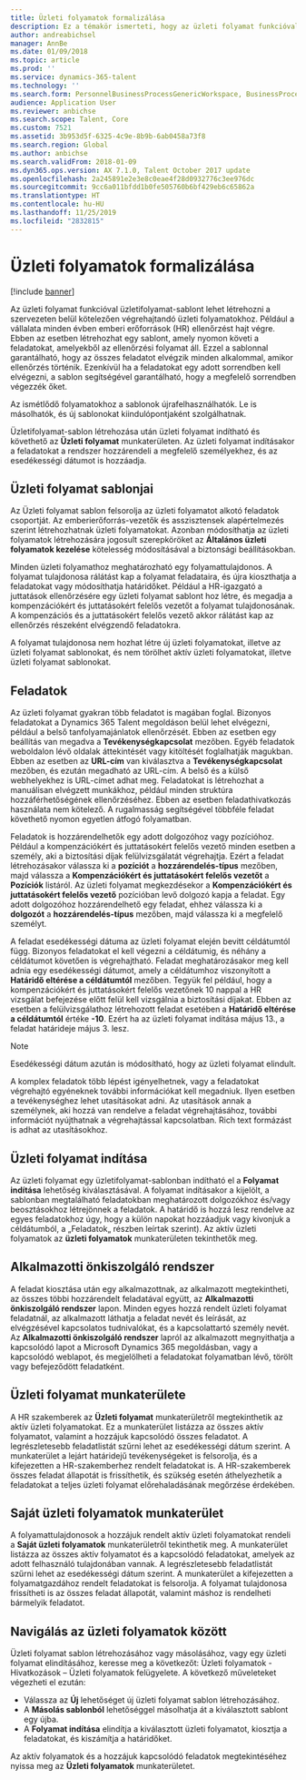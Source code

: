 ```yaml
---
title: Üzleti folyamatok formalizálása
description: Ez a témakör ismerteti, hogy az üzleti folyamat funkcióval üzletifolyamat-sablont hogyan lehet létrehozni a szervezeten belül végrehajtandó üzleti folyamatokhoz.
author: andreabichsel
manager: AnnBe
ms.date: 01/09/2018
ms.topic: article
ms.prod: ''
ms.service: dynamics-365-talent
ms.technology: ''
ms.search.form: PersonnelBusinessProcessGenericWorkspace, BusinessProcessGenericTemplateListpage, BusinessProcessGenericMyTemplates, BusinessProcessGroupAssignment
audience: Application User
ms.reviewer: anbichse
ms.search.scope: Talent, Core
ms.custom: 7521
ms.assetid: 3b953d5f-6325-4c9e-8b9b-6ab0458a73f8
ms.search.region: Global
ms.author: anbichse
ms.search.validFrom: 2018-01-09
ms.dyn365.ops.version: AX 7.1.0, Talent October 2017 update
ms.openlocfilehash: 2a245891e2e3e8c0eae4f28d0932776c3ee976dc
ms.sourcegitcommit: 9cc6a011bfdd1b0fe505760b6bf429eb6c65862a
ms.translationtype: HT
ms.contentlocale: hu-HU
ms.lasthandoff: 11/25/2019
ms.locfileid: "2832815"
---
```

# <a name="formalize-business-processes"></a>Üzleti folyamatok formalizálása

[!include [banner](includes/banner.md)]

Az üzleti folyamat funkcióval üzletifolyamat-sablont lehet létrehozni a szervezeten belül kötelezően végrehajtandó üzleti folyamatokhoz. Például a vállalata minden évben emberi erőforrások (HR) ellenőrzést hajt végre. Ebben az esetben létrehozhat egy sablont, amely nyomon követi a feladatokat, amelyekből az ellenőrzési folyamat áll. Ezzel a sablonnal garantálható, hogy az összes feladatot elvégzik minden alkalommal, amikor ellenőrzés történik. Ezenkívül ha a feladatokat egy adott sorrendben kell elvégezni, a sablon segítségével garantálható, hogy a megfelelő sorrendben végezzék őket.

Az ismétlődő folyamatokhoz a sablonok újrafelhasználhatók. Le is másolhatók, és új sablonokat kiindulópontjaként szolgálhatnak.

Üzletifolyamat-sablon létrehozása után üzleti folyamat indítható és követhető az **Üzleti folyamat** munkaterületen. Az üzleti folyamat indításakor a feladatokat a rendszer hozzárendeli a megfelelő személyekhez, és az esedékességi dátumot is hozzáadja.

## <a name="business-process-templates"></a>Üzleti folyamat sablonjai
Az Üzleti folyamat sablon felsorolja az üzleti folyamatot alkotó feladatok csoportját. Az emberierőforrás-vezetők és asszisztensek alapértelmezés szerint létrehozhatnak üzleti folyamatokat. Azonban módosíthatja az üzleti folyamatok létrehozására jogosult szerepköröket az **Általános üzleti folyamatok kezelése** kötelesség módosításával a biztonsági beállításokban.

Minden üzleti folyamathoz meghatározható egy folyamattulajdonos. A folyamat tulajdonosa rálátást kap a folyamat feladataira, és újra kioszthatja a feladatokat vagy módosíthatja határidőket. Például a HR-igazgató a juttatások ellenőrzésére egy üzleti folyamat sablont hoz létre, és megadja a kompenzációkért és juttatásokért felelős vezetőt a folyamat tulajdonosának. A kompenzációs és a juttatásokért felelős vezető akkor rálátást kap az ellenőrzés részeként elvégzendő feladatokra.

A folyamat tulajdonosa nem hozhat létre új üzleti folyamatokat, illetve az üzleti folyamat sablonokat, és nem törölhet aktív üzleti folyamatokat, illetve üzleti folyamat sablonokat.

## <a name="tasks"></a>Feladatok
Az üzleti folyamat gyakran több feladatot is magában foglal. Bizonyos feladatokat a Dynamics 365 Talent megoldáson belül lehet elvégezni, például a belső tanfolyamajánlatok ellenőrzését. Ebben az esetben egy beállítás van megadva a **Tevékenységkapcsolat** mezőben. Egyéb feladatok weboldalon lévő oldalak áttekintését vagy kitöltését foglalhatják magukban. Ebben az esetben az **URL-cím** van kiválasztva a **Tevékenységkapcsolat** mezőben, és ezután megadható az URL-cím. A belső és a külső webhelyekhez is URL-címet adhat meg. Feladatokat is létrehozhat a manuálisan elvégzett munkákhoz, például minden struktúra hozzáférhetőségének ellenőrzéséhez. Ebben az esetben feladathivatkozás használata nem kötelező. A rugalmasság segítségével többféle feladat követhető nyomon egyetlen átfogó folyamatban.

Feladatok is hozzárendelhetők egy adott dolgozóhoz vagy pozícióhoz. Például a kompenzációkért és juttatásokért felelős vezető minden esetben a személy, aki a biztosítási díjak felülvizsgálatát végrehajtja. Ezért a feladat létrehozásakor válassza ki a **pozíciót** a **hozzárendelés-típus** mezőben, majd válassza a **Kompenzációkért és juttatásokért felelős vezetőt** a **Pozíciók** listáról. Az üzleti folyamat megkezdésekor a **Kompenzációkért és juttatásokért felelős vezető** pozícióban levő dolgozó kapja a feladat. Egy adott dolgozóhoz hozzárendelhető egy feladat, ehhez válassza ki a **dolgozót** a **hozzárendelés-típus** mezőben, majd válassza ki a megfelelő személyt.

A feladat esedékességi dátuma az üzleti folyamat elején bevitt céldátumtól függ. Bizonyos feladatokat el kell végezni a céldátumig, és néhány a céldátumot követően is végrehajtható. Feladat meghatározásakor meg kell adnia egy esedékességi dátumot, amely a céldátumhoz viszonyított a **Határidő eltérése a céldátumtól** mezőben. Tegyük fel például, hogy a kompenzációkért és juttatásokért felelős vezetőnek 10 nappal a HR vizsgálat befejezése előtt felül kell vizsgálnia a biztosítási díjakat. Ebben az esetben a felülvizsgálathoz létrehozott feladat esetében a **Határidő eltérése a céldátumtól** értéke **-10**. Ezért ha az üzleti folyamat indítása május 13., a feladat határideje május 3. lesz.

> [!NOTE]
> Esedékességi dátum azután is módosítható, hogy az üzleti folyamat elindult.

A komplex feladatok több lépést igényelhetnek, vagy a feladatokat végrehajtó egyéneknek további információkat kell megadniuk. Ilyen esetben a tevékenységhez lehet utasításokat adni. Az utasítások annak a személynek, aki hozzá van rendelve a feladat végrehajtásához, további információt nyújthatnak a végrehajtással kapcsolatban. Rich text formázást is adhat az utasításokhoz.

## <a name="starting-a-business-process"></a>Üzleti folyamat indítása
Az üzleti folyamat egy üzletifolyamat-sablonban indítható el a **Folyamat indítása** lehetőség kiválasztásával. A folyamat indításakor a kijelölt, a sablonban megtalálható feladatokban meghatározott dolgozókhoz és/vagy beosztásokhoz létrejönnek a feladatok. A határidő is hozzá lesz rendelve az egyes feladatokhoz úgy, hogy a külön napokat hozzáadjuk vagy kivonjuk a céldátumból, a „Feladatok„ részben leírtak szerint). Az aktív üzleti folyamatok az **üzleti folyamatok** munkaterületen tekinthetők meg.

## <a name="employee-self-service"></a>Alkalmazotti önkiszolgáló rendszer
A feladat kiosztása után egy alkalmazottnak, az alkalmazott megtekintheti, az összes többi hozzárendelt feladatával együtt, az **Alkalmazotti önkiszolgáló rendszer** lapon. Minden egyes hozzá rendelt üzleti folyamat feladatnál, az alkalmazott láthatja a feladat nevét és leírását, az elvégzésével kapcsolatos tudnivalókat, és a kapcsolattartó személy nevét. Az **Alkalmazotti önkiszolgáló rendszer** lapról az alkalmazott megnyithatja a kapcsolódó lapot a Microsoft Dynamics 365 megoldásban, vagy a kapcsolódó weblapot, és megjelölheti a feladatokat folyamatban lévő, törölt vagy befejeződött feladatként.

## <a name="business-process-workspace"></a>Üzleti folyamat munkaterülete
A HR szakemberek az **Üzleti folyamat** munkaterületről megtekinthetik az aktív üzleti folyamatokat. Ez a munkaterület listázza az összes aktív folyamatot, valamint a hozzájuk kapcsolódó összes feladatot. A legrészletesebb feladatlistát szűrni lehet az esedékességi dátum szerint. A munkaterület a lejárt határidejű tevékenységeket is felsorolja, és a kifejezetten a HR-szakemberhez rendelt feladatokat is. A HR-szakemberek összes feladat állapotát is frissíthetik, és szükség esetén áthelyezhetik a feladatokat a teljes üzleti folyamat előrehaladásának megőrzése érdekében.

## <a name="my-business-processes-workspace"></a>Saját üzleti folyamatok munkaterület
A folyamattulajdonosok a hozzájuk rendelt aktív üzleti folyamatokat rendeli a **Saját üzleti folyamatok** munkaterületről tekinthetik meg. A munkaterület listázza az összes aktív folyamatot és a kapcsolódó feladatokat, amelyek az adott felhasználó tulajdonában vannak. A legrészletesebb feladatlistát szűrni lehet az esedékességi dátum szerint. A munkaterület a kifejezetten a folyamatgazdához rendelt feladatokat is felsorolja. A folyamat tulajdonosa frissítheti is az összes feladat állapotát, valamint máshoz is rendelheti bármelyik feladatot.

## <a name="navigating-business-processes"></a>Navigálás az üzleti folyamatok között
Üzleti folyamat sablon létrehozásához vagy másolásához, vagy egy üzleti folyamat elindításához, keresse meg a következőt: Üzleti folyamatok - Hivatkozások – Üzleti folyamatok felügyelete. A következő műveleteket végezheti el ezután:

- Válassza az **Új** lehetőséget új üzleti folyamat sablon létrehozásához.
- A **Másolás sablonból** lehetőséggel másolhatja át a kiválasztott sablont egy újba.
- A **Folyamat indítása** elindítja a kiválasztott üzleti folyamatot, kiosztja a feladatokat, és kiszámítja a határidőket.

Az aktív folyamatok és a hozzájuk kapcsolódó feladatok megtekintéséhez nyissa meg az **Üzleti folyamatok** munkaterületet.

